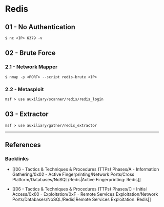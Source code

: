 # Redis

## 01 - No Authentication

```
$ nc <IP> 6379 -v
```

## 02 - Brute Force

### 2.1 - Network Mapper

```
$ nmap -p <PORT> --script redis-brute <IP>
```

### 2.2 - Metasploit

```
msf > use auxiliary/scanner/redis/redis_login
```

## 03 - Extractor

```
msf > use auxiliary/gather/redis_extractor
```

---
## References

### Backlinks

- [[06 - Tactics & Techniques & Procedures (TTPs) Phases/A - Information Gathering/0x02 - Active Fingerprinting/Network Ports/Cross Platform/Databases/NoSQL/Redis|Active Fingerprinting: Redis]]

- [[06 - Tactics & Techniques & Procedures (TTPs) Phases/C - Initial Access/0x00 - Exploitation/0xF - Remote Services Exploitation/Network Ports/Databases/NoSQL/Redis|Remote Services Exploitation: Redis]]